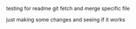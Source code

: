 testing for readme git fetch and merge specific file

just making some changes and seeing if it works

